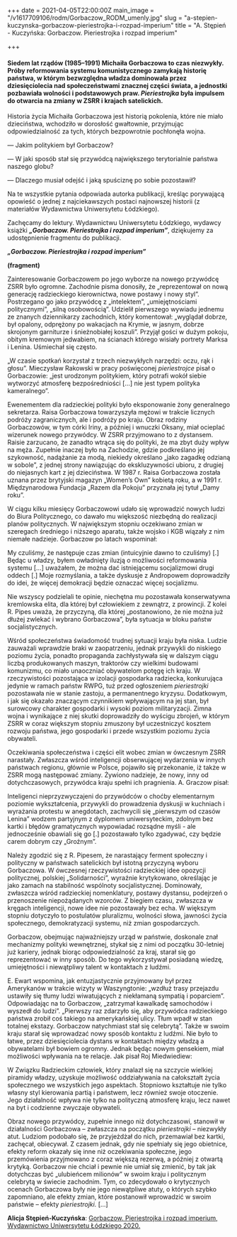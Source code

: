 +++
date = 2021-04-05T22:00:00Z
main_image = "/v1617709106/rodm/Gorbaczow_RODM_umenly.jpg"
slug = "a-stepien-kuczynska-gorbaczow-pieriestrojka-i-rozpad-imperium"
title = "A. Stępień - Kuczyńska: Gorbaczow. Pieriestrojka i rozpad imperium"

+++
#### **Siedem lat rządów (1985–1991) Michaiła Gorbaczowa to czas niezwykły. Próby reformowania systemu komunistycznego zamykają historię państwa, w którym bezwzględna władza dominowała przez dziesięciolecia nad społeczeństwami znacznej części świata, a jednostki pozbawiała wolności i podstawowych praw. _Pieriestrojka_ była impulsem do otwarcia na zmiany w ZSRR i krajach satelickich.**

Historia życia Michaiła Gorbaczowa jest historią pokolenia, które nie miało dzieciństwa, wchodziło w dorosłość gwałtownie, przyjmując odpowiedzialność za tych, których bezpowrotnie pochłonęła wojna.

— Jakim politykiem był Gorbaczow?

— W jaki sposób stał się przywódcą największego terytorialnie państwa naszego globu?

— Dlaczego musiał odejść i jaką spuściznę po sobie pozostawił?

Na te wszystkie pytania odpowiada autorka publikacji, kreśląc porywającą opowieść o jednej z najciekawszych postaci najnowszej historii (z materiałów Wydawnictwa Uniwersytetu Łódzkiego).

Zachęcamy do lektury. Wydawnictwu Uniwersytetu Łódzkiego, wydawcy książki **_„Gorbaczow. Pieriestrojka i rozpad imperium”_**, dziękujemy za udostępnienie fragmentu do publikacji.

**_„Gorbaczow. Pieriestrojka i rozpad imperium”_**

**(fragment)**

Zainteresowanie Gorbaczowem po jego wyborze na nowego przywódcę ZSRR było ogromne. Zachodnie pisma donosiły, że „reprezentował on nową generację radzieckiego kierownictwa, nowe postawy i nowy styl”. Postrzegano go jako przywódcę z „intelektem”, „umiejętnościami politycznymi”, „silną osobowością”. Udzielił pierwszego wywiadu jednemu ze znanych dziennikarzy zachodnich, który komentował: „wyglądał dobrze, był opalony, odprężony po wakacjach na Krymie, w jasnym, dobrze skrojonym garniturze i śnieżnobiałej koszuli”. Przyjął gości w dużym pokoju, obitym kremowym jedwabiem, na ścianach którego wisiały portrety Marksa i Lenina. Uśmiechał się często.

„W czasie spotkań korzystał z trzech niezwykłych narzędzi: oczu, rąk i głosu”. Mieczysław Rakowski w pracy poświęconej _pieriestrojce_ pisał o Gorbaczowie: „jest urodzonym politykiem, który potrafi wokół siebie wytworzyć atmosferę bezpośredniości \[…\] nie jest typem polityka kameralnego”.

Ewenementem dla radzieckiej polityki było eksponowanie żony generalnego sekretarza. Raisa Gorbaczowa towarzyszyła mężowi w trakcie licznych podróży zagranicznych, ale i podróży po kraju. Obraz rodziny Gorbaczowów, w tym córki Iriny, a później i wnuczki Oksany, miał ocieplać wizerunek nowego przywódcy. W ZSRR przyjmowano to z dystansem. Raisie zarzucano, że zanadto wtrąca się do polityki, że ma zbyt duży wpływ na męża. Zupełnie inaczej było na Zachodzie, gdzie podkreślano jej szykowność, nadążanie za modą, niekiedy określano „jako zagadkę odzianą w sobole”, z jednej strony nawiązując do ekskluzywności ubioru, z drugiej do niejasnych kart z jej dzieciństwa. W 1987 r. Raisa Gorbaczowa została uznana przez brytyjski magazyn „Women’s Own” kobietą roku, a w 1991 r. Międzynarodowa Fundacja „Razem dla Pokoju” przyznała jej tytuł „Damy roku”.

W ciągu kilku miesięcy Gorbaczowowi udało się wprowadzić nowych ludzi do Biura Politycznego, co dawało mu większość niezbędną do realizacji planów politycznych. W największym stopniu oczekiwano zmian w szeregach średniego i niższego aparatu, także wojsko i KGB wiązały z nim niemałe nadzieje. Gorbaczow po latach wspominał:

My czuliśmy, że następuje czas zmian (intuicyjnie dawno to czuliśmy) \[.\] Będąc u władzy, byłem owładnięty iluzją o możliwości reformowania systemu \[...\] uważałem, że można dać istniejącemu socjalizmowi drugi oddech \[.\] Moje rozmyślania, a także dyskusje z Andropowem doprowadziły do idei, że więcej demokracji będzie oznaczać więcej socjalizmu.

Nie wszyscy podzielali te opinie, niechętna mu pozostawała konserwatywna kremlowska elita, dla której był człowiekiem z zewnątrz, z prowincji. Z kolei R. Pipes uważa, że przyczyną, dla której „postanowiono, że nie można już dłużej zwlekać i wybrano Gorbaczowa”, była sytuacja w bloku państw socjalistycznych.

Wśród społeczeństwa świadomość trudnej sytuacji kraju była niska. Ludzie zauważali wprawdzie braki w zaopatrzeniu, jednak przywykli do niskiego poziomu życia, ponadto propaganda zachłystywała się w dalszym ciągu liczbą produkowanych maszyn, traktorów czy wielkimi budowami komunizmu, co miało unaoczniać obywatelom potęgę ich kraju. W rzeczywistości pozostająca w izolacji gospodarka radziecka, konkurująca jedynie w ramach państw RWPG, tuż przed ogłoszeniem _pieriestrojki_ pozostawała nie w stanie zastoju, a permanentnego kryzysu. Dodatkowym, i jak się okazało znaczącym czynnikiem wpływającym na jej stan, był surowcowy charakter gospodarki i wysoki poziom militaryzacji. Zimna wojna i wynikające z niej skutki doprowadziły do wyścigu zbrojeń, w którym ZSRR w coraz większym stopniu zmuszony był uczestniczyć kosztem rozwoju państwa, jego gospodarki i przede wszystkim poziomu życia obywateli.

Oczekiwania społeczeństwa i części elit wobec zmian w ówczesnym ZSRR narastały. Zwłaszcza wśród inteligencji obserwującej wydarzenia w innych państwach regionu, głównie w Polsce, pojawiło się przekonanie, iż także w ZSRR mogą następować zmiany. Żywiono nadzieje, że nowy, inny od dotychczasowych, przywódca kraju spełni ich pragnienia. A. Graczow pisał:

Inteligenci nieprzyzwyczajeni do przywódców o choćby elementarnym poziomie wykształcenia, przywykli do prowadzenia dyskusji w kuchniach i wyrażania protestu w anegdotach, zachwycili się „pierwszym od czasów Lenina” wodzem partyjnym z dyplomem uniwersyteckim, zdolnym bez kartki i błędów gramatycznych wypowiadać rozsądne myśli - ale jednocześnie obawiali się go \[.\] pozostawało tylko zgadywać, czy będzie carem dobrym czy „Groźnym”.

Należy zgodzić się z R. Pipesem, że narastający ferment społeczny i polityczny w państwach satelickich był istotną przyczyną wyboru Gorbaczowa. W ówczesnej rzeczywistości radzieckiej idee opozycji politycznej, polskiej „Solidarności”, wyraźnie krytykowano, określając je jako zamach na stabilność wspólnoty socjalistycznej. Dominowały, zwłaszcza wśród radzieckiej nomenklatury, postawy dystansu, podejrzeń o przenoszenie niepożądanych wzorców. Z biegiem czasu, zwłaszcza w kręgach inteligencji, nowe idee nie pozostawały bez echa. W większym stopniu dotyczyło to postulatów pluralizmu, wolności słowa, jawności życia społecznego, demokratyzacji systemu, niż zmian gospodarczych.

Gorbaczow, obejmując najważniejszy urząd w państwie, doskonale znał mechanizmy polityki wewnętrznej, stykał się z nimi od początku 30-letniej już kariery, jednak biorąc odpowiedzialność za kraj, starał się go reprezentować w inny sposób. Do tego wykorzystywał posiadaną wiedzę, umiejętności i niewątpliwy talent w kontaktach z ludźmi.

E. Ewart wspomina, jak entuzjastycznie przyjmowany był przez Amerykanów w trakcie wizyty w Waszyngtonie: „wzdłuż trasy przejazdu ustawiły się tłumy ludzi wiwatujących z niekłamaną sympatią i poparciem”. Odpowiadając na to Gorbaczow, „zatrzymał kawalkadę samochodów i wyszedł do ludzi”. „Pierwszy raz zdarzyło się, aby przywódca radzieckiego państwa zrobił coś takiego na amerykańskiej ulicy. Tłum wpadł w stan totalnej ekstazy. Gorbaczow natychmiast stał się celebrytą”. Także w swoim kraju starał się wprowadzać nowy sposób kontaktu z ludźmi. Nie było to łatwe, przez dziesięciolecia dystans w kontaktach między władzą a obywatelami był bowiem ogromny. Jednak będąc nowym gensekiem, miał możliwości wpływania na te relacje. Jak pisał Roj Miedwiediew:

W Związku Radzieckim człowiek, który znalazł się na szczycie wielkiej piramidy władzy, uzyskuje możliwość oddziaływania na całokształt życia społecznego we wszystkich jego aspektach. Stopniowo kształtuje nie tylko własny styl kierowania partią i państwem, lecz również swoje otoczenie. Jego działalność wpływa nie tylko na polityczną atmosferę kraju, lecz nawet na byt i codzienne zwyczaje obywateli.

Obraz nowego przywódcy, zupełnie innego niż dotychczasowi, stanowił w działalności Gorbaczowa – zwłaszcza na początku _pieriestrojki_ – niezwykły atut. Ludziom podobało się, że przyjeżdżał do nich, przemawiał bez kartki, zachęcał, obiecywał. Z czasem jednak, gdy nie spełniały się jego obietnice, efekty reform okazały się inne niż oczekiwania społeczne, jego przemówienia przyjmowano z coraz większą rezerwą, a później z otwartą krytyką. Gorbaczow nie chciał i pewnie nie umiał się zmienić, by tak jak dotychczas być „ulubieńcem milionów” w swoim kraju i politycznym celebrytą w świecie zachodnim. Tym, co zdecydowało o krytycznych ocenach Gorbaczowa były nie jego niewątpliwe atuty, o których szybko zapomniano, ale efekty zmian, które postanowił wprowadzić w swoim państwie – efekty _pieriestrojki._ \[...\]

**Alicja Stępień-Kuczyńska**: [Gorbaczow. Pieriestrojka i rozpad imperium, Wydawnictwo Uniwersytetu Łódzkiego 2020.](https://wydawnictwo.uni.lodz.pl/produkt/gorbaczow/ "https://wydawnictwo.uni.lodz.pl/produkt/gorbaczow/")
